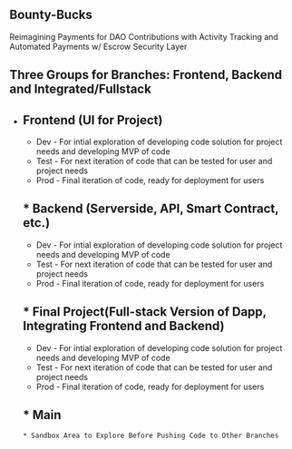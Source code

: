 ## Bounty-Bucks
Reimagining Payments for DAO Contributions with Activity Tracking and Automated Payments w/ Escrow Security Layer



## Three Groups for Branches: Frontend, Backend and Integrated/Fullstack
* ## Frontend (UI for Project)
  * Dev - For intial exploration of developing code solution for project needs and developing MVP of code
  * Test - For next iteration of code that can be tested for user and project needs
  * Prod - Final iteration of code, ready for deployment for users
  
  ## * Backend (Serverside, API, Smart Contract, etc.)
    * Dev - For intial exploration of developing code solution for project needs and developing MVP of code
    * Test - For next iteration of code that can be tested for user and project needs
    * Prod - Final iteration of code, ready for deployment for users
    
    
  ## * Final Project(Full-stack Version of Dapp, Integrating Frontend and Backend)
     * Dev - For intial exploration of developing code solution for project needs and developing MVP of code
     * Test - For next iteration of code that can be tested for user and project needs
     * Prod - Final iteration of code, ready for deployment for users
      
      
   ## * Main
      * Sandbox Area to Explore Before Pushing Code to Other Branches
